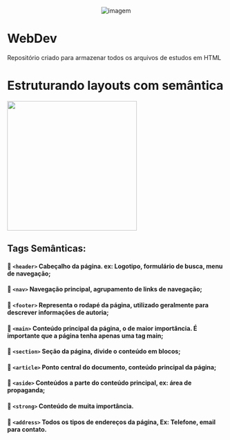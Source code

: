 <p align="center">
<img  src="https://i.imgur.com/Qw2WifW.gif" alt="imagem" >

# WebDev
Repositório criado para armazenar todos os arquivos de estudos em HTML
<br>

# Estruturando layouts com semântica
<img src="https://i.pinimg.com/originals/37/1d/b8/371db84b01a8b6ecc9add7131abba6dd.gif" width="300px">


## **Tags Semânticas:**
#### 📌 `<header>` Cabeçalho da página. ex: Logotipo, formulário de busca, menu de navegação;
#### 📌 `<nav>` Navegação principal, agrupamento de links de navegação;
#### 📌 `<footer>` Representa o rodapé da página, utilizado geralmente para descrever informações de autoria;
#### 📌 `<main>` Conteúdo principal da página, o de maior importância. É importante que a página tenha apenas uma tag main;
#### 📌 `<section>` Seção da página, divide o conteúdo em blocos;
#### 📌 `<article>` Ponto central do documento, conteúdo principal da página;
#### 📌 `<aside>` Conteúdos a parte do conteúdo principal, ex: área de propaganda;
#### 📌 `<strong>` Conteúdo de muita importância.
#### 📌 `<address>` Todos os tipos de endereços da página, Ex: Telefone, email para contato.
